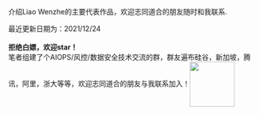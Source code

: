 
 介绍Liao Wenzhe的主要代表作品，欢迎志同道合的朋友随时和我联系.
  
最近更新日期为：2021/12/24<br><br>
**拒绝白嫖，欢迎star！**<br>
笔者组建了个AIOPS/风控/数据安全技术交流的群，群友遍布硅谷，新加坡，腾讯，阿里，浙大等等，欢迎志同道合的朋友与我联系加入！<img width="90" height="90" align=center src="https://user-images.githubusercontent.com/45705519/147529773-5474a194-b323-4f34-b5c9-a46442afa68f.png"/>
